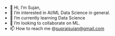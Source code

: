 - 👋 Hi, I’m Sujan,
- 👀 I’m interested in AI/ML Data Science in general.
- 🌱 I’m currently learning Data Science
- 💞️ I’m looking to collaborate on ML.
- 📫 How to reach me @suprajsujan@gmail.com


<!---
sujansuprajn/sujansuprajn is a ✨ special ✨ repository because its `README.md` (this file) appears on your GitHub profile.
You can click the Preview link to take a look at your changes.
--->
